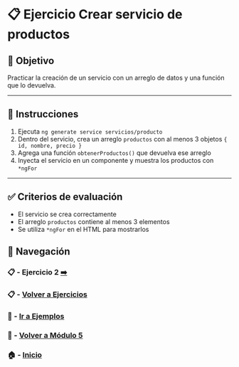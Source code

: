 # 📋 Ejercicio Crear servicio de productos

## 🎯 Objetivo
Practicar la creación de un servicio con un arreglo de datos y una función que lo devuelva.

---

## 📝 Instrucciones

1. Ejecuta `ng generate service servicios/producto`
2. Dentro del servicio, crea un arreglo `productos` con al menos 3 objetos `{ id, nombre, precio }`
3. Agrega una función `obtenerProductos()` que devuelva ese arreglo
4. Inyecta el servicio en un componente y muestra los productos con `*ngFor`

---

## ✅ Criterios de evaluación

- El servicio se crea correctamente
- El arreglo `productos` contiene al menos 3 elementos
- Se utiliza `*ngFor` en el HTML para mostrarlos


## 🔁 Navegación

### 📋 - Ejercicio 2 [➡️](./Ejercicio_2.md)

### 📋 - [Volver a Ejercicios](../README.md)

### 🧪 - [Ir a Ejemplos](../../Ejemplos/README.md)

### 📘 - [Volver a Módulo 5](../../Modulo_5.md)

### 🏠 - [Inicio](../../../README.md)

